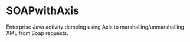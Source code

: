 # SOAPwithAxis
Enterprise Java activity demoing using Axis to marshalling/unmarshalling XML from Soap requests.
